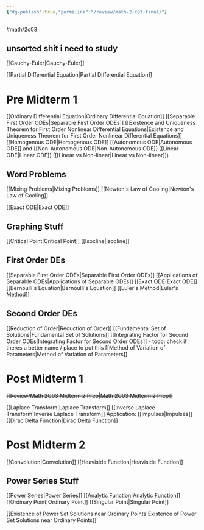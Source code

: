 ```yaml
---
{"dg-publish":true,"permalink":"/review/math-2-c03-final/"}
---
```


#math/2c03 

## unsorted shit i need to study
[[Cauchy-Euler\|Cauchy-Euler]]

[[Partial Differential Equation\|Partial Differential Equation]]

# Pre Midterm 1
[[Ordinary Differential Equation\|Ordinary Differential Equation]]
	[[Separable First Order ODEs\|Separable First Order ODEs]]
[[Existence and Uniqueness Theorem for First Order Nonlinear Differential Equations\|Existence and Uniqueness Theorem for First Order Nonlinear Differential Equations]]
[[Homogenous ODE\|Homogenous ODE]]
[[Autonomous ODE\|Autonomous ODE]] and [[Non-Autonomous ODE\|Non-Autonomous ODE]]
[[Linear ODE\|Linear ODE]] ([[Linear vs Non-linear\|Linear vs Non-linear]])

## Word Problems
[[Mixing Problems\|Mixing Problems]]
[[Newton's Law of Cooling\|Newton's Law of Cooling]]

[[Exact ODE\|Exact ODE]]

## Graphing Stuff
[[Critical Point\|Critical Point]]
[[Isocline\|Isocline]]

## First Order DEs
[[Separable First Order ODEs\|Separable First Order ODEs]]
[[Applications of Separable ODEs\|Applications of Separable ODEs]]
[[Exact ODE\|Exact ODE]]
[[Bernoulli's Equation\|Bernoulli's Equation]]
[[Euler's Method\|Euler's Method]]

## Second Order DEs
[[Reduction of Order\|Reduction of Order]]
[[Fundamental Set of Solutions\|Fundamental Set of Solutions]]
[[Integrating Factor for Second Order ODEs\|Integrating Factor for Second Order ODEs]]
	- todo: check if theres a better name / place to put this
[[Method of Variation of Parameters\|Method of Variation of Parameters]]

# Post Midterm 1
~~[[Review/Math 2C03 Midterm 2 Prep\|Math 2C03 Midterm 2 Prep]]~~


[[Laplace Transform\|Laplace Transform]]
[[Inverse Laplace Transform\|Inverse Laplace Transform]]
	Application: [[Impulses\|Impulses]]
[[Dirac Delta Function\|Dirac Delta Function]]
# Post Midterm 2
[[Convolution\|Convolution]]
[[Heaviside Function\|Heaviside Function]]

## Power Series Stuff
[[Power Series\|Power Series]]
[[Analytic Function\|Analytic Function]]
[[Ordinary Point\|Ordinary Point]]
[[Singular Point\|Singular Point]]

[[Existence of Power Set Solutions near Ordinary Points\|Existence of Power Set Solutions near Ordinary Points]]